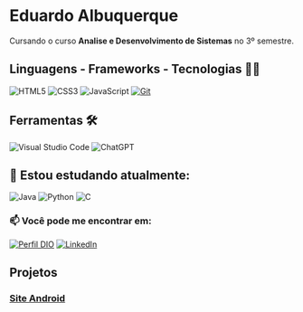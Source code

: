 # Eduardo Albuquerque

Cursando o curso **Analise e Desenvolvimento de Sistemas** no 3º semestre.

## Linguagens - Frameworks - Tecnologias 👨‍💻
![HTML5](https://img.shields.io/badge/HTML-000?style=for-the-badge&logo=html5&logoColor=30A3DC)
![CSS3](https://img.shields.io/badge/CSS3-000?style=for-the-badge&logo=css3&logoColor=E94D5F)
![JavaScript](https://img.shields.io/badge/JavaScript-000?style=for-the-badge&logo=javascript&logoColor=30A3DC)
[![Git](https://img.shields.io/badge/Git-000?style=for-the-badge&logo=git&logoColor=E94D5F)](https://git-scm.com/doc)

## Ferramentas 🛠

![Visual Studio Code](https://img.shields.io/badge/Visual%20Studio%20Code-%232D9EEA?style=flat-square&labelColor=%23414141&logo=visual-studio-code&logoColor=white) 
![ChatGPT](https://img.shields.io/badge/ChatGPT-%231A9A7A?style=flat-square&labelColor=%23414141&logo=openai&logoColor=white)

## 🌱 Estou estudando atualmente:

![Java](https://img.shields.io/badge/Java-000?style=for-the-badge&logo=java&logoColor=30A3DC)
![Python](https://img.shields.io/badge/Python-000?style=for-the-badge&logo=python&logoColor=30A3DC)
![C](https://img.shields.io/badge/C-000?style=for-the-badge&logo=c&logoColor=30A3DC)

### 📫 Você pode me encontrar em:

[![Perfil DIO](https://img.shields.io/badge/-Meu%20Perfil%20na%20DIO-30A3DC?style=for-the-badge)](https://www.dio.me/users/duhluh)
[![LinkedIn](https://img.shields.io/badge/-LinkedIn-%230A66C2?style=flat-square&labelColor=%230A66C2&logo=linkedin&logoColor=black&link=https://www.linkedin.com/in/eduardo-albuquerque/)](https://www.linkedin.com/in/eduardo-albuquerque/)

## Projetos

### [Site Android](https://albduh.github.io/)



